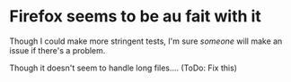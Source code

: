 Firefox seems to be au fait with it
==========================

Though I could make more stringent tests, I'm sure *someone* will make an issue if there's a problem.




























Though it doesn't seem to handle long files.... (ToDo: Fix this)